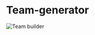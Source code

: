 # Team-generator


![Team builder](https://user-images.githubusercontent.com/84356164/148651559-558935c8-eb35-4244-a71d-fb2fee988e41.png)
